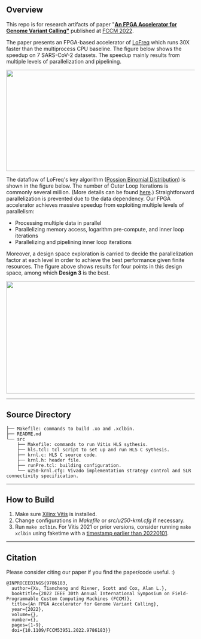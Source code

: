## Overview

This repo is for research artifacts of paper "[**An FPGA Accelerator for Genome Variant Calling"**](https://ieeexplore.ieee.org/document/9786183) published at [FCCM 2022](https://www.fccm.org/past/2022/technical-program-2022/).

The paper presents an FPGA-based accelerator of [LoFreq](https://github.com/CSB5/lofreq) which runs 30X faster than the multiprocess CPU baseline. The figure below shows the speedup on 7 SARS-CoV-2 datasets. The speedup mainly results from multiple levels of parallelization and pipelining.

<img src="https://user-images.githubusercontent.com/19209239/192879723-d8a65ef7-d026-452c-9fda-48a9c737d25a.png" width="700" height="270" />

The dataflow of LoFreq's key algorithm ([Possion Binomial Distribution](https://github.com/stan-dev/math/blob/504107d0a12cf04507cc4d3a23bf58ae151d191f/stan/math/prim/fun/poisson_binomial_log_probs.hpp)) is shown in the figure below. The number
of Outer Loop Iterations is commonly several million. (More details can be found [here](https://dl.acm.org/doi/pdf/10.1145/3595297).) Straightforward parallelization is prevented due to the data dependency. Our FPGA accelerator achieves massive speedup from exploiting multiple levels of parallelism:
- Processing multiple data in parallel
- Parallelizing memory access, logarithm pre-compute, and inner loop iterations
- Parallelizing and pipelining inner loop iterations

Moreover, a design space exploration is carried to decide the parallelization factor at each level in order to achieve the best performance given finite resources. The figure above shows results for four points in this design space, among which **Design 3** is the best.

<img src="https://github.com/rice-systems/lofreq-fpga/assets/19209239/2c066435-de6f-4f18-a5b8-e5fb085ff38c" width="700" height="300" />

---

## Source Directory
```
├── Makefile: commands to build .xo and .xclbin.
├── README.md
└── src 
    ├── Makefile: commands to run Vitis HLS sythesis.
    ├── hls.tcl: tcl script to set up and run HLS C sythesis.
    ├── krnl.c: HLS C source code.
    ├── krnl.h: header file.
    ├── runPre.tcl: building configuration.
    └── u250-krnl.cfg: Vivado implementation strategy control and SLR connectivity specification.
```

---
## How to Build
1. Make sure [Xilinx Vitis](https://www.xilinx.com/developer/products/vitis.html) is installed.
2. Change configurations in *Makefile* or *src/u250-krnl.cfg* if necessary.
3. Run ```make xclbin```. For Vitis 2021 or prior versions, consider running ```make xclbin``` using faketime with a [timestamp earlier than 20220101](https://support.xilinx.com/s/question/0D52E00006uxPZBSA2/vitis20201-and-vitis20211-an-error-bad-lexical-cast-has-occurred-suddenly).

---
## Citation

Please consider citing our paper if you find the paper/code useful. :)

```
@INPROCEEDINGS{9786183,
  author={Xu, Tiancheng and Rixner, Scott and Cox, Alan L.},
  booktitle={2022 IEEE 30th Annual International Symposium on Field-Programmable Custom Computing Machines (FCCM)}, 
  title={An FPGA Accelerator for Genome Variant Calling}, 
  year={2022},
  volume={},
  number={},
  pages={1-9},
  doi={10.1109/FCCM53951.2022.9786183}}
```
